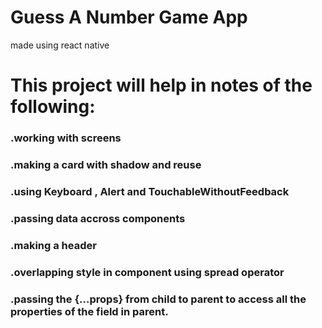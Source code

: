 # Guess A Number Game App

made using react native

# This project will help in notes of the following:

### .working with screens

### .making a card with shadow and reuse

### .using Keyboard , Alert and TouchableWithoutFeedback

### .passing data accross components

### .making a header

### .overlapping style in component using spread operator

### .passing the {...props} from child to parent to access all the properties of the field in parent.
